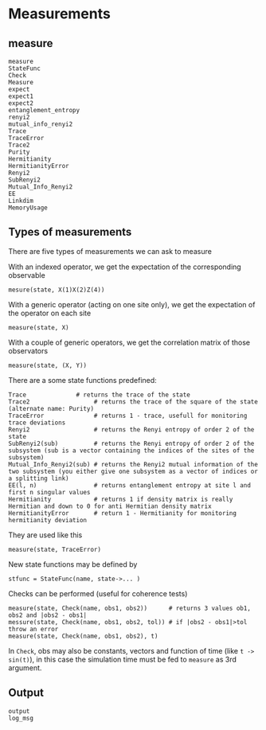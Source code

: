 # Measurements

## measure

```@docs
measure
StateFunc
Check
Measure
expect
expect1
expect2
entanglement_entropy
renyi2
mutual_info_renyi2
Trace
TraceError
Trace2
Purity
Hermitianity
HermitianityError
Renyi2
SubRenyi2
Mutual_Info_Renyi2
EE
Linkdim
MemoryUsage
```

## Types of measurements

There are five types of measurements we can ask to measure

With an indexed operator, we get the expectation of the corresponding observable

    mesure(state, X(1)X(2)Z(4))

With a generic operator (acting on one site only), we get the expectation of the operator on each site

    measure(state, X)

With a couple of generic operators, we get the correlation matrix of those observators

    measure(state, (X, Y))

There are a some state functions predefined:

    Trace              # returns the trace of the state
    Trace2                  # returns the trace of the square of the state (alternate name: Purity)
    TraceError              # returns 1 - trace, usefull for monitoring trace deviations
    Renyi2                  # returns the Renyi entropy of order 2 of the state
    SubRenyi2(sub)          # returns the Renyi entropy of order 2 of the subsystem (sub is a vector containing the indices of the sites of the subsystem)
    Mutual_Info_Renyi2(sub) # returns the Renyi2 mutual information of the two subsystem (you either give one subsystem as a vector of indices or a splitting link)
    EE(l, n)                # returns entanglement entropy at site l and first n singular values
    Hermitianity            # returns 1 if density matrix is really Hermitian and down to 0 for anti Hermitian density matrix
    HermitianityError       # return 1 - Hermitianity for monitoring hermitianity deviation

They are used like this

    measure(state, TraceError)

New state functions may be defined by

    stfunc = StateFunc(name, state->... )

Checks can be performed (useful for coherence tests)

    measure(state, Check(name, obs1, obs2))      # returns 3 values ob1, obs2 and |obs2 - obs1|
    messure(state, Check(name, obs1, obs2, tol)) # if |obs2 - obs1|>tol throw an error
    measure(state, Check(name, obs1, obs2), t)

In `Check`, obs may also be constants, vectors and function of time (like `t -> sin(t)`), in this case the simulation
time must be fed to `measure` as 3rd argument.

## Output

```@docs
output
log_msg
```